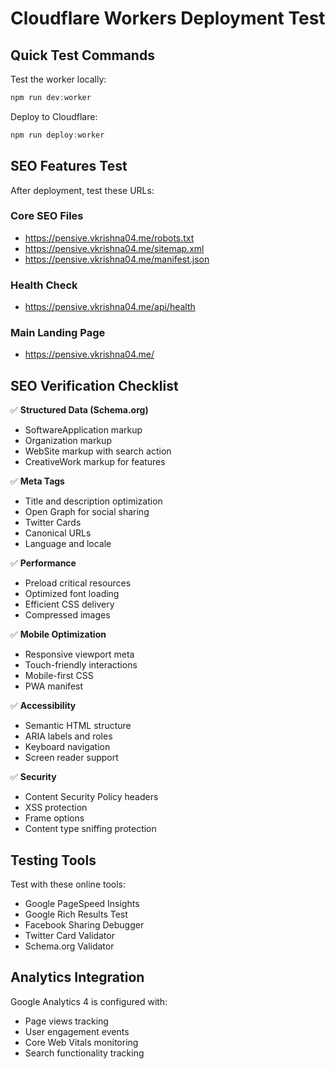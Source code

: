 # Cloudflare Workers Deployment Test

## Quick Test Commands

Test the worker locally:
```powershell
npm run dev:worker
```

Deploy to Cloudflare:
```powershell
npm run deploy:worker
```

## SEO Features Test

After deployment, test these URLs:

### Core SEO Files
- https://pensive.vkrishna04.me/robots.txt
- https://pensive.vkrishna04.me/sitemap.xml
- https://pensive.vkrishna04.me/manifest.json

### Health Check
- https://pensive.vkrishna04.me/api/health

### Main Landing Page
- https://pensive.vkrishna04.me/

## SEO Verification Checklist

✅ **Structured Data (Schema.org)**
- SoftwareApplication markup
- Organization markup
- WebSite markup with search action
- CreativeWork markup for features

✅ **Meta Tags**
- Title and description optimization
- Open Graph for social sharing
- Twitter Cards
- Canonical URLs
- Language and locale

✅ **Performance**
- Preload critical resources
- Optimized font loading
- Efficient CSS delivery
- Compressed images

✅ **Mobile Optimization**
- Responsive viewport meta
- Touch-friendly interactions
- Mobile-first CSS
- PWA manifest

✅ **Accessibility**
- Semantic HTML structure
- ARIA labels and roles
- Keyboard navigation
- Screen reader support

✅ **Security**
- Content Security Policy headers
- XSS protection
- Frame options
- Content type sniffing protection

## Testing Tools

Test with these online tools:
- Google PageSpeed Insights
- Google Rich Results Test
- Facebook Sharing Debugger
- Twitter Card Validator
- Schema.org Validator

## Analytics Integration

Google Analytics 4 is configured with:
- Page views tracking
- User engagement events
- Core Web Vitals monitoring
- Search functionality tracking